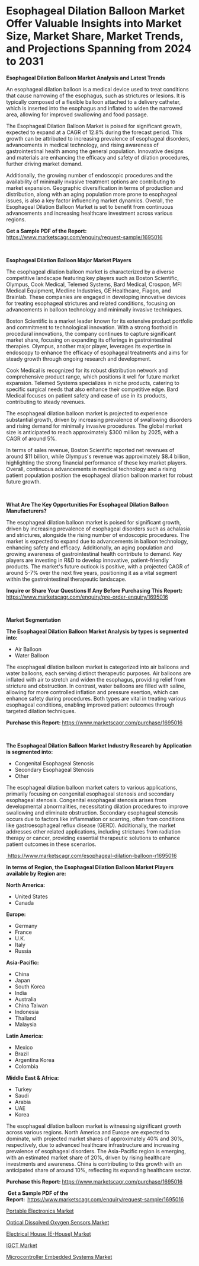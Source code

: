 <p><h1>Esophageal Dilation Balloon Market Offer Valuable Insights into Market Size, Market Share, Market Trends, and Projections Spanning from 2024 to 2031</h1></p><p><strong>Esophageal Dilation Balloon Market Analysis and Latest Trends</strong></p>
<p><p>An esophageal dilation balloon is a medical device used to treat conditions that cause narrowing of the esophagus, such as strictures or lesions. It is typically composed of a flexible balloon attached to a delivery catheter, which is inserted into the esophagus and inflated to widen the narrowed area, allowing for improved swallowing and food passage.</p><p>The Esophageal Dilation Balloon Market is poised for significant growth, expected to expand at a CAGR of 12.8% during the forecast period. This growth can be attributed to increasing prevalence of esophageal disorders, advancements in medical technology, and rising awareness of gastrointestinal health among the general population. Innovative designs and materials are enhancing the efficacy and safety of dilation procedures, further driving market demand. </p><p>Additionally, the growing number of endoscopic procedures and the availability of minimally invasive treatment options are contributing to market expansion. Geographic diversification in terms of production and distribution, along with an aging population more prone to esophageal issues, is also a key factor influencing market dynamics. Overall, the Esophageal Dilation Balloon Market is set to benefit from continuous advancements and increasing healthcare investment across various regions.</p></p>
<p><strong>Get a Sample PDF of the Report:&nbsp;</strong> <a href="https://www.marketscagr.com/enquiry/request-sample/1695016?utm_campaign=1285&utm_medium=2&utm_source=Github&utm_content=ia&utm_term=06102024&utm_id=esophageal-dilation-balloon">https://www.marketscagr.com/enquiry/request-sample/1695016</a></p>
<p>&nbsp;</p>
<p><strong>Esophageal Dilation Balloon Major Market Players</strong></p>
<p><p>The esophageal dilation balloon market is characterized by a diverse competitive landscape featuring key players such as Boston Scientific, Olympus, Cook Medical, Telemed Systems, Bard Medical, Crospon, MFI Medical Equipment, Medline Industries, GE Healthcare, Fiagon, and Brainlab. These companies are engaged in developing innovative devices for treating esophageal strictures and related conditions, focusing on advancements in balloon technology and minimally invasive techniques.</p><p>Boston Scientific is a market leader known for its extensive product portfolio and commitment to technological innovation. With a strong foothold in procedural innovations, the company continues to capture significant market share, focusing on expanding its offerings in gastrointestinal therapies. Olympus, another major player, leverages its expertise in endoscopy to enhance the efficacy of esophageal treatments and aims for steady growth through ongoing research and development.</p><p>Cook Medical is recognized for its robust distribution network and comprehensive product range, which positions it well for future market expansion. Telemed Systems specializes in niche products, catering to specific surgical needs that also enhance their competitive edge. Bard Medical focuses on patient safety and ease of use in its products, contributing to steady revenues.</p><p>The esophageal dilation balloon market is projected to experience substantial growth, driven by increasing prevalence of swallowing disorders and rising demand for minimally invasive procedures. The global market size is anticipated to reach approximately $300 million by 2025, with a CAGR of around 5%.</p><p>In terms of sales revenue, Boston Scientific reported net revenues of around $11 billion, while Olympus's revenue was approximately $8.4 billion, highlighting the strong financial performance of these key market players. Overall, continuous advancements in medical technology and a rising patient population position the esophageal dilation balloon market for robust future growth.</p></p>
<p>&nbsp;</p>
<p><strong>What Are The Key Opportunities For Esophageal Dilation Balloon Manufacturers?</strong></p>
<p><p>The esophageal dilation balloon market is poised for significant growth, driven by increasing prevalence of esophageal disorders such as achalasia and strictures, alongside the rising number of endoscopic procedures. The market is expected to expand due to advancements in balloon technology, enhancing safety and efficacy. Additionally, an aging population and growing awareness of gastrointestinal health contribute to demand. Key players are investing in R&D to develop innovative, patient-friendly products. The market's future outlook is positive, with a projected CAGR of around 5-7% over the next five years, positioning it as a vital segment within the gastrointestinal therapeutic landscape.</p></p>
<p><strong>Inquire or Share Your Questions If Any Before Purchasing This Report:</strong> <a href="https://www.marketscagr.com/enquiry/pre-order-enquiry/1695016?utm_campaign=1285&utm_medium=2&utm_source=Github&utm_content=ia&utm_term=06102024&utm_id=esophageal-dilation-balloon">https://www.marketscagr.com/enquiry/pre-order-enquiry/1695016</a></p>
<p>&nbsp;</p>
<p><strong>Market Segmentation</strong></p>
<p><strong>The Esophageal Dilation Balloon Market Analysis by types is segmented into:</strong></p>
<p><ul><li>Air Balloon</li><li>Water Balloon</li></ul></p>
<p><p>The esophageal dilation balloon market is categorized into air balloons and water balloons, each serving distinct therapeutic purposes. Air balloons are inflated with air to stretch and widen the esophagus, providing relief from stricture and obstruction. In contrast, water balloons are filled with saline, allowing for more controlled inflation and pressure exertion, which can enhance safety during procedures. Both types are vital in treating various esophageal conditions, enabling improved patient outcomes through targeted dilation techniques.</p></p>
<p><strong>Purchase this Report:&nbsp;</strong><a href="https://www.marketscagr.com/purchase/1695016?utm_campaign=1285&utm_medium=2&utm_source=Github&utm_content=ia&utm_term=06102024&utm_id=esophageal-dilation-balloon">https://www.marketscagr.com/purchase/1695016</a></p>
<p>&nbsp;</p>
<p><strong>The Esophageal Dilation Balloon Market Industry Research by Application is segmented into:</strong></p>
<p><ul><li>Congenital Esophageal Stenosis</li><li>Secondary Esophageal Stenosis</li><li>Other</li></ul></p>
<p><p>The esophageal dilation balloon market caters to various applications, primarily focusing on congenital esophageal stenosis and secondary esophageal stenosis. Congenital esophageal stenosis arises from developmental abnormalities, necessitating dilation procedures to improve swallowing and eliminate obstruction. Secondary esophageal stenosis occurs due to factors like inflammation or scarring, often from conditions like gastroesophageal reflux disease (GERD). Additionally, the market addresses other related applications, including strictures from radiation therapy or cancer, providing essential therapeutic solutions to enhance patient outcomes in these scenarios.</p></p>
<p><a href="https://www.marketscagr.com/esophageal-dilation-balloon-r1695016?utm_campaign=1285&utm_medium=2&utm_source=Github&utm_content=ia&utm_term=06102024&utm_id=esophageal-dilation-balloon">&nbsp;https://www.marketscagr.com/esophageal-dilation-balloon-r1695016</a></p>
<p><strong>In terms of Region, the Esophageal Dilation Balloon Market Players available by Region are:</strong></p>
<p>
    <p> <strong> North America: </strong>
        <ul>
            <li>United States</li>
            <li>Canada</li>
        </ul>
        </p> 
    <p> <strong> Europe: </strong>
        <ul>
            <li>Germany</li>
            <li>France</li>
            <li>U.K.</li>
            <li>Italy</li>
            <li>Russia</li>
        </ul>
        </p> 
    <p> <strong> Asia-Pacific: </strong>
        <ul>
            <li>China</li>
            <li>Japan</li>
            <li>South Korea</li>
            <li>India</li>
            <li>Australia</li>
            <li>China Taiwan</li>
            <li>Indonesia</li>
            <li>Thailand</li>
            <li>Malaysia</li>
        </ul>
        </p> 
    <p> <strong> Latin America: </strong>
        <ul>
            <li>Mexico</li>
            <li>Brazil</li>
            <li>Argentina Korea</li>
            <li>Colombia</li>
        </ul>
        </p> 
    <p> <strong> Middle East & Africa: </strong>
        <ul>
            <li>Turkey</li>
            <li>Saudi</li>
            <li>Arabia</li>
            <li>UAE</li>
            <li>Korea</li>
        </ul>
    </p>
    </p>
<p><p>The esophageal dilation balloon market is witnessing significant growth across various regions. North America and Europe are expected to dominate, with projected market shares of approximately 40% and 30%, respectively, due to advanced healthcare infrastructure and increasing prevalence of esophageal disorders. The Asia-Pacific region is emerging, with an estimated market share of 20%, driven by rising healthcare investments and awareness. China is contributing to this growth with an anticipated share of around 10%, reflecting its expanding healthcare sector.</p></p>
<p><strong>Purchase this Report: </strong><a href="https://www.marketscagr.com/purchase/1695016?utm_campaign=1285&utm_medium=2&utm_source=Github&utm_content=ia&utm_term=06102024&utm_id=esophageal-dilation-balloon">https://www.marketscagr.com/purchase/1695016</a></p>
<p>&nbsp;<strong>Get a Sample PDF of the Report:&nbsp;&nbsp;</strong><a href="https://www.marketscagr.com/enquiry/request-sample/1695016?utm_campaign=1285&utm_medium=2&utm_source=Github&utm_content=ia&utm_term=06102024&utm_id=esophageal-dilation-balloon">https://www.marketscagr.com/enquiry/request-sample/1695016</a></p>
<p><strong></strong></p>
<p><p><a href="https://www.linkedin.com/pulse/portable-electronics-spectrum-usage-patterns-sector-evolution-qhjbe?utm_campaign=1285&utm_medium=2&utm_source=Github&utm_content=ia&utm_term=06102024&utm_id=esophageal-dilation-balloon">Portable Electronics Market</a></p><p><a href="https://www.linkedin.com/pulse/global-optical-dissolved-oxygen-sensors-industry-analysis-g3dse?utm_campaign=1285&utm_medium=2&utm_source=Github&utm_content=ia&utm_term=06102024&utm_id=esophageal-dilation-balloon">Optical Dissolved Oxygen Sensors Market</a></p><p><a href="https://issuu.com/reportprime-2/docs/electrical-house-e-house-market-siz_712dc46074b710?utm_campaign=1285&utm_medium=2&utm_source=Github&utm_content=ia&utm_term=06102024&utm_id=esophageal-dilation-balloon">Electrical House (E-House) Market</a></p><p><a href="https://www.linkedin.com/pulse/emerging-trends-igct-market-detailed-overview-applications-xrcke?utm_campaign=1285&utm_medium=2&utm_source=Github&utm_content=ia&utm_term=06102024&utm_id=esophageal-dilation-balloon">IGCT Market</a></p><p><a href="https://www.linkedin.com/pulse/opportunities-challenges-microcontroller-embedded-systems-xlc7e?utm_campaign=1285&utm_medium=2&utm_source=Github&utm_content=ia&utm_term=06102024&utm_id=esophageal-dilation-balloon">Microcontroller Embedded Systems Market</a></p></p>